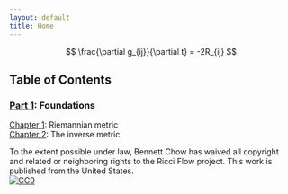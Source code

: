 ```yaml
---
layout: default
title: Home
---
```


$$
\frac{\partial g_{ij}}{\partial t} = -2R_{ij}
$$

<h2>Table of Contents</h2>
 
<h3><a href="/part-1-foundations/">Part 1</a>: Foundations</h3>

<a href="/part-1-foundations/riemannian-metric.html">Chapter 1<a/>: Riemannian metric
<br>
<a href="/part-1-foundations/inverse-metric.html">Chapter 2<a/>: The inverse metric

<footer>
  <p>
    To the extent possible under law, Bennett Chow has waived all copyright and related or neighboring rights to the Ricci Flow project. This work is published from the United States.
    <br>
    <a href="https://creativecommons.org/publicdomain/zero/1.0/">
      <img src="https://licensebuttons.net/p/zero/1.0/88x31.png" style="border-style: none;" alt="CC0">
    </a>
  </p>
</footer>
